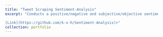 ```yaml
---
title: "Tweet Scraping Sentiment-Analysis"
excerpt: "Conducts a positive/negative and subjective/objective sentiment analysis on tweets found containing a term (Specified by user). Written in Python, this project was one of my first times working with API's alongside heavy usage of NLP packages.

[Link](https://github.com/k-x-h/Sentiment-Analysis)>"
collection: portfolio
---
```

